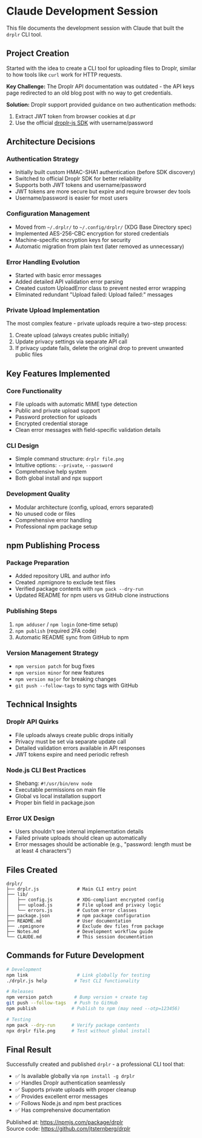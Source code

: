 # Claude Development Session

This file documents the development session with Claude that built the `drplr` CLI tool.

## Project Creation

Started with the idea to create a CLI tool for uploading files to Droplr, similar to how tools like `curl` work for HTTP requests.

**Key Challenge:** The Droplr API documentation was outdated - the API keys page redirected to an old blog post with no way to get credentials.

**Solution:** Droplr support provided guidance on two authentication methods:
1. Extract JWT token from browser cookies at d.pr
2. Use the official [droplr-js SDK](https://github.com/Droplr/droplr-js) with username/password

## Architecture Decisions

### Authentication Strategy
- Initially built custom HMAC-SHA1 authentication (before SDK discovery)
- Switched to official Droplr SDK for better reliability
- Supports both JWT tokens and username/password
- JWT tokens are more secure but expire and require browser dev tools
- Username/password is easier for most users

### Configuration Management
- Moved from `~/.drplr/` to `~/.config/drplr/` (XDG Base Directory spec)
- Implemented AES-256-CBC encryption for stored credentials
- Machine-specific encryption keys for security
- Automatic migration from plain text (later removed as unnecessary)

### Error Handling Evolution
- Started with basic error messages
- Added detailed API validation error parsing
- Created custom UploadError class to prevent nested error wrapping
- Eliminated redundant "Upload failed: Upload failed:" messages

### Private Upload Implementation
The most complex feature - private uploads require a two-step process:
1. Create upload (always creates public initially)
2. Update privacy settings via separate API call
3. If privacy update fails, delete the original drop to prevent unwanted public files

## Key Features Implemented

### Core Functionality
- File uploads with automatic MIME type detection
- Public and private upload support
- Password protection for uploads
- Encrypted credential storage
- Clean error messages with field-specific validation details

### CLI Design
- Simple command structure: `drplr file.png`
- Intuitive options: `--private`, `--password`
- Comprehensive help system
- Both global install and npx support

### Development Quality
- Modular architecture (config, upload, errors separated)
- No unused code or files
- Comprehensive error handling
- Professional npm package setup

## npm Publishing Process

### Package Preparation
- Added repository URL and author info
- Created .npmignore to exclude test files
- Verified package contents with `npm pack --dry-run`
- Updated README for npm users vs GitHub clone instructions

### Publishing Steps
1. `npm adduser` / `npm login` (one-time setup)
2. `npm publish` (required 2FA code)
3. Automatic README sync from GitHub to npm

### Version Management Strategy
- `npm version patch` for bug fixes
- `npm version minor` for new features  
- `npm version major` for breaking changes
- `git push --follow-tags` to sync tags with GitHub

## Technical Insights

### Droplr API Quirks
- File uploads always create public drops initially
- Privacy must be set via separate update call
- Detailed validation errors available in API responses
- JWT tokens expire and need periodic refresh

### Node.js CLI Best Practices
- Shebang: `#!/usr/bin/env node`
- Executable permissions on main file
- Global vs local installation support
- Proper bin field in package.json

### Error UX Design
- Users shouldn't see internal implementation details
- Failed private uploads should clean up automatically
- Error messages should be actionable (e.g., "password: length must be at least 4 characters")

## Files Created

```
drplr/
├── drplr.js              # Main CLI entry point
├── lib/
│   ├── config.js         # XDG-compliant encrypted config
│   ├── upload.js         # File upload and privacy logic  
│   └── errors.js         # Custom error classes
├── package.json          # npm package configuration
├── README.md             # User documentation
├── .npmignore            # Exclude dev files from package
├── Notes.md              # Development workflow guide
└── CLAUDE.md             # This session documentation
```

## Commands for Future Development

```bash
# Development
npm link                  # Link globally for testing
./drplr.js help          # Test CLI functionality

# Releases  
npm version patch        # Bump version + create tag
git push --follow-tags   # Push to GitHub
npm publish             # Publish to npm (may need --otp=123456)

# Testing
npm pack --dry-run      # Verify package contents
npx drplr file.png      # Test without global install
```

## Final Result

Successfully created and published `drplr` - a professional CLI tool that:
- ✅ Is available globally via `npm install -g drplr`  
- ✅ Handles Droplr authentication seamlessly
- ✅ Supports private uploads with proper cleanup
- ✅ Provides excellent error messages
- ✅ Follows Node.js and npm best practices
- ✅ Has comprehensive documentation

Published at: https://npmjs.com/package/drplr  
Source code: https://github.com/jtsternberg/drplr